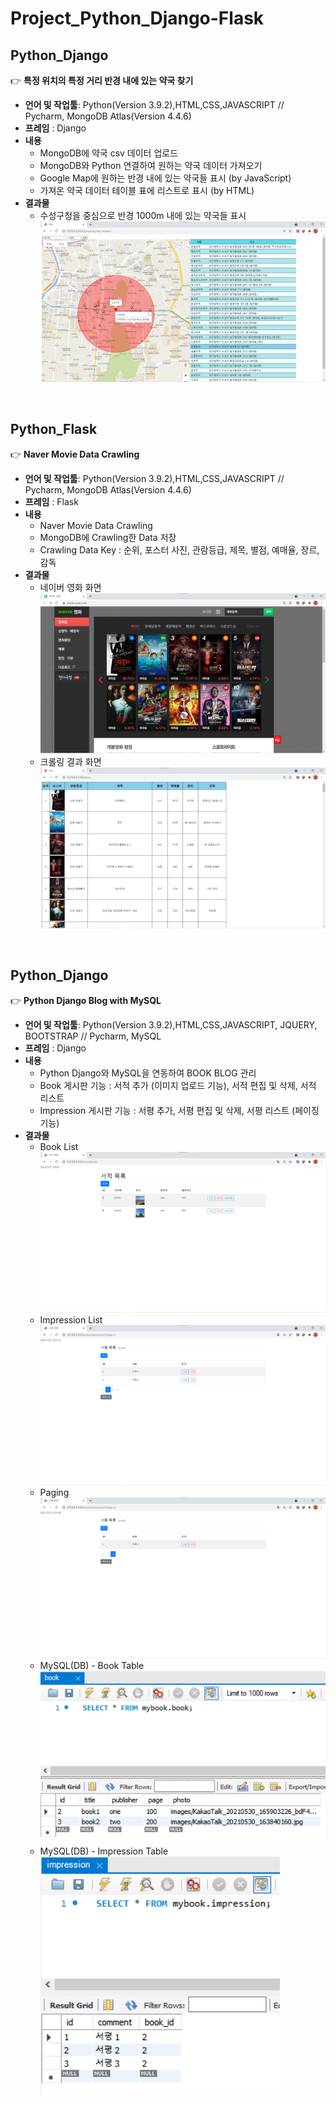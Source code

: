 # Project_Python_Django-Flask

## Python_Django

:point_right: **특정 위치의 특정 거리 반경 내에 있는 약국 찾기**  
- **언어 및 작업툴**: Python(Version 3.9.2),HTML,CSS,JAVASCRIPT // Pycharm, MongoDB Atlas(Version 4.4.6)
- **프레임** : Django
- **내용**
  - MongoDB에 약국 csv 데이터 업로드
  - MongoDB와 Python 연결하여 원하는 약국 데이터 가져오기
  - Google Map에 원하는 반경 내에 있는 약국들 표시 (by JavaScript)
  - 가져온 약국 데이터 테이블 표에 리스트로 표시 (by HTML)
- **결과물**
  - 수성구청을 중심으로 반경 1000m 내에 있는 약국들 표시 
![](/djangoPharmacy_capture.png)
<br>

## Python_Flask

:point_right: **Naver Movie Data Crawling**  
- **언어 및 작업툴**: Python(Version 3.9.2),HTML,CSS,JAVASCRIPT // Pycharm, MongoDB Atlas(Version 4.4.6)
- **프레임** : Flask
- **내용**
  - Naver Movie Data Crawling
  - MongoDB에 Crawling한 Data 저장
  - Crawling Data Key : 순위, 포스터 사진, 관람등급, 제목, 별점, 예매율, 장르, 감독
- **결과물**
  - 네이버 영화 화면
![](/NaverMovie_capture.png)
  - 크롤링 결과 화면
![](/flaskNaverMovie_MongoDB_capture.png)
<br>

## Python_Django

:point_right: **Python Django Blog with MySQL**  
- **언어 및 작업툴**: Python(Version 3.9.2),HTML,CSS,JAVASCRIPT, JQUERY, BOOTSTRAP // Pycharm, MySQL
- **프레임** : Django
- **내용**
  - Python Django와 MySQL을 연동하여 BOOK BLOG 관리
  - Book 게시판 기능 : 서적 추가 (이미지 업로드 기능), 서적 편집 및 삭제, 서적 리스트
  - Impression 게시판 기능 : 서평 추가, 서평 편집 및 삭제, 서평 리스트 (페이징 기능)
- **결과물**
  - Book List
![](/mybook_capture5.png)
  - Impression List
![](/mybook_capture9.png)
  - Paging
![](/mybook_capture10.png)
  - MySQL(DB) - Book Table
![](/mybook_mysql1.png)
  - MySQL(DB) - Impression Table
![](/mybook_mysql2.png)
<br>
